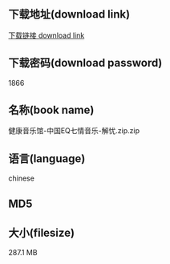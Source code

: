 ## 下载地址(download link)
[下载链接 download link](https://voluble-croquembouche-d321dc.netlify.app/?s=%E5%81%A5%E5%BA%B7%E9%9F%B3%E4%B9%90%E9%A6%86-%E4%B8%AD%E5%9B%BDEQ%E4%B8%83%E6%83%85%E9%9F%B3%E4%B9%90-%E8%A7%A3%E5%BF%A7.zip)

## 下载密码(download password)
1866

## 名称(book name)
健康音乐馆-中国EQ七情音乐-解忧.zip.zip

## 语言(language)
chinese

## MD5


## 大小(filesize)
287.1 MB
